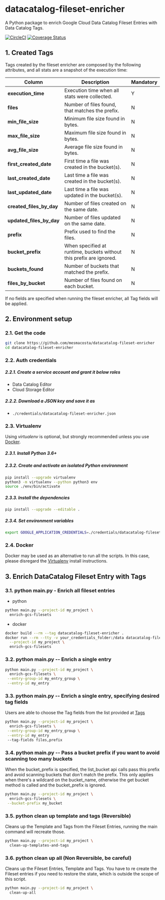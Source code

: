 # datacatalog-fileset-enricher

A Python package to enrich Google Cloud Data Catalog Fileset Entries with Data Catalog Tags.

[![CircleCI][1]][2] [![Coverage Status][3]][4]

## 1. Created Tags

Tags created by the fileset enricher are composed by the following attributes, and all stats are a snapshot of the
execution time:

| Column                     | Description                                                            | Mandatory |
| ---                        | ---                                                                    | ---       |
| **execution_time**         | Execution time when all stats were collected.                          | Y         |
| **files**                  | Number of files found, that matches the prefix.                        | N         |
| **min_file_size**          | Minimum file size found in bytes.                                      | N         |
| **max_file_size**          | Maximum file size found in bytes.                                      | N         |
| **avg_file_size**          | Average file size found in bytes.                                      | N         |
| **first_created_date**     | First time a file was created in the bucket(s).                        | N         |
| **last_created_date**      | Last time a file was created in the bucket(s).                         | N         |
| **last_updated_date**      | Last time a file was updated in the bucket(s).                         | N         |
| **created_files_by_day**   | Number of files created on the same date.                              | N         |
| **updated_files_by_day**   | Number of files updated on the same date.                              | N         |
| **prefix**                 | Prefix used to find the files.                                         | N         |
| **bucket_prefix**          | When specified at runtime, buckets without this prefix are ignored.    | N         |
| **buckets_found**          | Number of buckets that matched the prefix.                             | N         |
| **files_by_bucket**        | Number of files found on each bucket.                                  | N         |

If no fields are specified when running the fileset enricher, all Tag fields will be applied.

## 2. Environment setup

### 2.1. Get the code

````bash
git clone https://github.com/mesmacosta/datacatalog-fileset-enricher
cd datacatalog-fileset-enricher
````

### 2.2. Auth credentials

##### 2.2.1. Create a service account and grant it below roles

- Data Catalog Editor
- Cloud Storage Editor

##### 2.2.2. Download a JSON key and save it as
- `./credentials/datacatalog-fileset-enricher.json`

### 2.3. Virtualenv

Using *virtualenv* is optional, but strongly recommended unless you use [Docker](#24-docker).

##### 2.3.1. Install Python 3.6+

##### 2.3.2. Create and activate an isolated Python environment

```bash
pip install --upgrade virtualenv
python3 -m virtualenv --python python3 env
source ./env/bin/activate
```

##### 2.3.3. Install the dependencies

```bash
pip install --upgrade --editable .
```

##### 2.3.4. Set environment variables

```bash
export GOOGLE_APPLICATION_CREDENTIALS=./credentials/datacatalog-fileset-enricher.json
```

### 2.4. Docker

Docker may be used as an alternative to run all the scripts. In this case, please disregard the [Virtualenv](#23-virtualenv) install instructions.

## 3. Enrich DataCatalog Fileset Entry with Tags

### 3.1. python main.py - Enrich all fileset entries

- python

```bash
python main.py --project-id my_project \
  enrich-gcs-filesets
```

- docker

```bash
docker build --rm --tag datacatalog-fileset-enricher .
docker run --rm --tty -v your_credentials_folder:/data datacatalog-fileset-enricher \
  --project-id my_project \
  enrich-gcs-filesets
```

### 3.2. python main.py -- Enrich a single entry

```bash
python main.py --project-id my_project \
  enrich-gcs-filesets \
 --entry-group-id my_entry_group \
 --entry-id my_entry
```

### 3.3. python main.py -- Enrich a single entry, specifying desired tag fields
Users are able to choose the Tag fields from the list provided at [Tags](#1-created-tags)

```bash
python main.py --project-id my_project \
  enrich-gcs-filesets \
 --entry-group-id my_entry_group \
 --entry-id my_entry
 --tag-fields files,prefix
```

### 3.4. python main.py -- Pass a bucket prefix if you want to avoid scanning too many buckets
When the bucket_prefix is specified, the list_bucket api calls pass this prefix and avoid scanning buckets
that don't match the prefix. This only applies when there's a wildcard on the bucket_name, otherwise the
get bucket method is called and the bucket_prefix is ignored.

```bash
python main.py --project-id my_project \
  enrich-gcs-filesets \
 --bucket-prefix my_bucket
```

### 3.5. python clean up template and tags (Reversible)
Cleans up the Template and Tags from the Fileset Entries, running the main command will recreate those.

```bash
python main.py --project-id my_project \
  clean-up-templates-and-tags
```

### 3.6.  python clean up all (Non Reversible, be careful)
Cleans up the Fileset Entries, Template and Tags. You have to re create the Fileset entries if you need to restore the state,
which is outside the scope of this script.

```bash
python main.py --project-id my_project \
  clean-up-all
```

[1]: https://circleci.com/gh/mesmacosta/datacatalog-fileset-enricher.svg?style=svg
[2]: https://circleci.com/gh/mesmacosta/datacatalog-fileset-enricher
[3]: https://coveralls.io/repos/github/mesmacosta/datacatalog-fileset-enricher/badge.svg?style=svg
[4]: https://coveralls.io/github/mesmacosta/datacatalog-fileset-enricher
